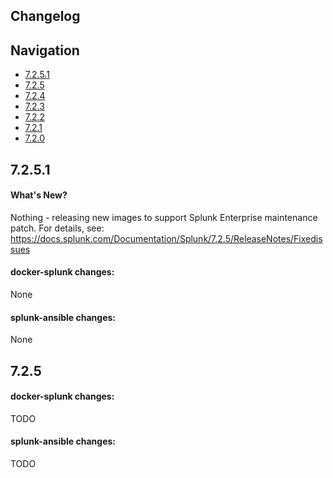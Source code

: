 ## Changelog

## Navigation

* [7.2.5.1](#7251)
* [7.2.5](#725)
* [7.2.4](#724)
* [7.2.3](#723)
* [7.2.2](#722)
* [7.2.1](#721)
* [7.2.0](#720)


## 7.2.5.1

#### What's New?
Nothing - releasing new images to support Splunk Enterprise maintenance patch. For details, see: https://docs.splunk.com/Documentation/Splunk/7.2.5/ReleaseNotes/Fixedissues

#### docker-splunk changes:
None

#### splunk-ansible changes:
None

## 7.2.5

#### docker-splunk changes:
TODO

#### splunk-ansible changes:
TODO
